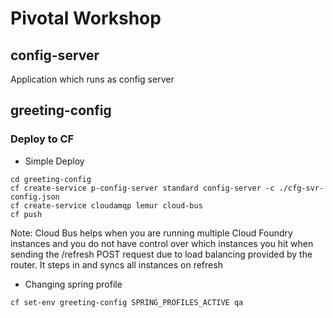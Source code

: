# Pivotal Workshop

## config-server

Application which runs as config server

## greeting-config

### Deploy to CF

* Simple Deploy

```
cd greeting-config
cf create-service p-config-server standard config-server -c ./cfg-svr-config.json
cf create-service cloudamqp lemur cloud-bus
cf push
```

Note: Cloud Bus helps when you are running multiple Cloud Foundry instances and you do not have control over which instances you hit when sending the /refresh POST request due to load balancing provided by the router. It steps in and syncs all instances on refresh


* Changing spring profile

```
cf set-env greeting-config SPRING_PROFILES_ACTIVE qa
```